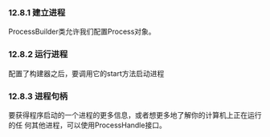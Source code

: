 
### 12.8.1 建立进程

ProcessBuilder类允许我们配置Process对象。

### 12.8.2 运行进程

配置了构建器之后，要调用它的start方法启动进程

### 12.8.3 进程句柄

要获得程序启动的一个进程的更多信息，或者想更多地了解你的计算机上正在运行的任 何其他进程，可以使用ProcessHandle接口。

